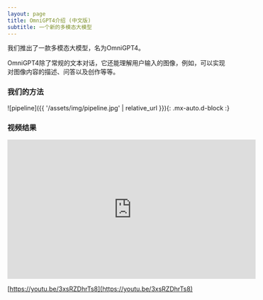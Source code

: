 ```yaml
---
layout: page
title: OmniGPT4介绍 (中文版)
subtitle: 一个新的多模态大模型
---
```


我们推出了一款多模态大模型，名为OmniGPT4。

OmniGPT4除了常规的文本对话，它还能理解用户输入的图像，例如，可以实现对图像内容的描述、问答以及创作等等。

### 我们的方法

![pipeline]({{ '/assets/img/pipeline.jpg' | relative_url }}){: .mx-auto.d-block :}

### 视频结果

<iframe width="560" height="315" src="https://www.youtube.com/embed/3xsRZDhrTs8" title="Result demo - Cube Padding for Weakly-Supervised Saliency Prediction in 360 Videos" frameborder="0" allow="accelerometer; autoplay; clipboard-write; encrypted-media; gyroscope; picture-in-picture; web-share" allowfullscreen></iframe>

[https://youtu.be/3xsRZDhrTs8](https://youtu.be/3xsRZDhrTs8)
